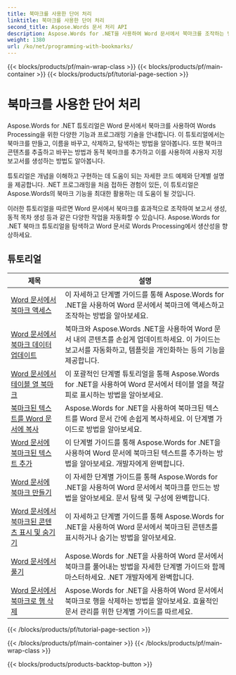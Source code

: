 ```yaml
---
title: 북마크를 사용한 단어 처리
linktitle: 북마크를 사용한 단어 처리
second_title: Aspose.Words 문서 처리 API
description: Aspose.Words for .NET을 사용하여 Word 문서에서 북마크를 조작하는 방법을 알아보세요. 자습서에서는 Word 문서에서 북마크를 만들고, 액세스하고, 편집하는 단계를 안내합니다.
weight: 1380
url: /ko/net/programming-with-bookmarks/
---
```


{{< blocks/products/pf/main-wrap-class >}}
{{< blocks/products/pf/main-container >}}
{{< blocks/products/pf/tutorial-page-section >}}

# 북마크를 사용한 단어 처리


Aspose.Words for .NET 튜토리얼은 Word 문서에서 북마크를 사용하여 Words Processing을 위한 다양한 기능과 프로그래밍 기술을 안내합니다. 이 튜토리얼에서는 북마크를 만들고, 이름을 바꾸고, 삭제하고, 탐색하는 방법을 알아봅니다. 또한 북마크 콘텐츠를 추출하고 바꾸는 방법과 동적 북마크를 추가하고 이를 사용하여 사용자 지정 보고서를 생성하는 방법도 알아봅니다.

튜토리얼은 개념을 이해하고 구현하는 데 도움이 되는 자세한 코드 예제와 단계별 설명을 제공합니다. .NET 프로그래밍을 처음 접하든 경험이 있든, 이 튜토리얼은 Aspose.Words의 북마크 기능을 최대한 활용하는 데 도움이 될 것입니다.

이러한 튜토리얼을 따르면 Word 문서에서 북마크를 효과적으로 조작하여 보고서 생성, 동적 목차 생성 등과 같은 다양한 작업을 자동화할 수 있습니다. Aspose.Words for .NET 북마크 튜토리얼을 탐색하고 Word 문서로 Words Processing에서 생산성을 향상하세요.

 ## 튜토리얼
| 제목 | 설명 |
| --- | --- |
| [Word 문서에서 북마크 액세스](./access-bookmarks/) | 이 자세하고 단계별 가이드를 통해 Aspose.Words for .NET을 사용하여 Word 문서에서 북마크에 액세스하고 조작하는 방법을 알아보세요. |
| [Word 문서에서 북마크 데이터 업데이트](./update-bookmark-data/) | 북마크와 Aspose.Words .NET을 사용하여 Word 문서 내의 콘텐츠를 손쉽게 업데이트하세요. 이 가이드는 보고서를 자동화하고, 템플릿을 개인화하는 등의 기능을 제공합니다. |
| [Word 문서에서 테이블 열 북마크](./bookmark-table-columns/) | 이 포괄적인 단계별 튜토리얼을 통해 Aspose.Words for .NET을 사용하여 Word 문서에서 테이블 열을 책갈피로 표시하는 방법을 알아보세요. |
| [북마크된 텍스트를 Word 문서에 복사](./copy-bookmarked-text/) | Aspose.Words for .NET을 사용하여 북마크된 텍스트를 Word 문서 간에 손쉽게 복사하세요. 이 단계별 가이드로 방법을 알아보세요. |
| [Word 문서에 북마크된 텍스트 추가](./append-bookmarked-text/) | 이 단계별 가이드를 통해 Aspose.Words for .NET을 사용하여 Word 문서에 북마크된 텍스트를 추가하는 방법을 알아보세요. 개발자에게 완벽합니다. |
| [Word 문서에 북마크 만들기](./create-bookmark/) | 이 자세한 단계별 가이드를 통해 Aspose.Words for .NET을 사용하여 Word 문서에서 북마크를 만드는 방법을 알아보세요. 문서 탐색 및 구성에 완벽합니다. |
| [Word 문서에서 북마크된 콘텐츠 표시 및 숨기기](./show-hide-bookmarked-content/) | 이 자세하고 단계별 가이드를 통해 Aspose.Words for .NET을 사용하여 Word 문서에서 북마크된 콘텐츠를 표시하거나 숨기는 방법을 알아보세요. |
| [Word 문서에서 풀기](./untangle/) | Aspose.Words for .NET을 사용하여 Word 문서에서 북마크를 풀어내는 방법을 자세한 단계별 가이드와 함께 마스터하세요. .NET 개발자에게 완벽합니다. |
| [Word 문서에서 북마크로 행 삭제](./delete-row-by-bookmark/) | Aspose.Words for .NET을 사용하여 Word 문서에서 북마크로 행을 삭제하는 방법을 알아보세요. 효율적인 문서 관리를 위한 단계별 가이드를 따르세요. |
{{< /blocks/products/pf/tutorial-page-section >}}

{{< /blocks/products/pf/main-container >}}
{{< /blocks/products/pf/main-wrap-class >}}

{{< blocks/products/products-backtop-button >}}
